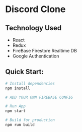 # Discord Clone

## Technology Used

- React
- Redux
- FireBase Firestore Realtime DB
- Google Authentication

## Quick Start:

````bash
# Install dependencies
npm install

# ADD YOUR OWN FIREBASE CONFIG

# Run App
npm start

# Build for production
npm run build
````
